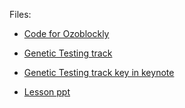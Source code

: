 
Files:

- [Code for Ozoblockly](GeneticTesting.ozocode)

- [Genetic Testing track](GeneticTesting_11by17_HG_SummerBridge.pdf)

- [Genetic Testing track key in keynote](GeneticTesting_11by17_HG_SummerBridge.key)

- [Lesson ppt](2018_07_17_SummerBridge_ComputationalBiology.pptx)
